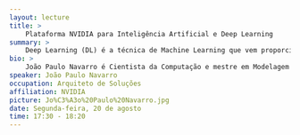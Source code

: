 ```yaml
---
layout: lecture
title: >
    Plataforma NVIDIA para Inteligência Artificial e Deep Learning
summary: >
    Deep Learning (DL) é a técnica de Machine Learning que vem proporcionando avanços surpreendentes nos mais variados fluxos de trabalho da indústria e academia. A Inteligência Artificial moderna é a 4ª revolução industrial e a plataforma da NVIDIA fornece poder computacional para os mais complexos algoritmos de DL. A nova arquitetura de GPUs Volta, juntamente com o CUDA 9 e os SDKs da NVIDIA, foram aprimorados para incluir algoritmos especializados e altamente otimizados para extrair o máximo potencial das placas de vídeo no treinamento de algoritmos de DL, utilizados nos mais importantes frameworks da atualidade (TensorFlow, Caffe, Torch, etc). Veremos aplicações dos algoritmos de DL em diversas áreas do conhecimento, como Visão Computacional, Carros Autônomos e Robótica!
bio: >
    João Paulo Navarro é Cientista da Computação e mestre em Modelagem Computacional (UFJF), tendo dedicado boa parte de sua carreira desenvolvendo projetos de computação científica, simulação física e machine learning. Possui vasta experiência no desenvolvimento de algoritmos e técnicas de visualização voltadas ao processamento geofísico. Hoje, na NVIDIA, é Arquiteto de Soluções com foco em computação de alto-desempenho e Deep Learning.
speaker: João Paulo Navarro
occupation: Arquiteto de Soluções
affiliation: NVIDIA
picture: Jo%C3%A3o%20Paulo%20Navarro.jpg
date: Segunda-feira, 20 de agosto
time: 17:30 - 18:20
---
```

